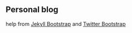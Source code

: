 ## Personal blog 

help from [Jekyll Bootstrap](http://jekyllbootstrap.com) and [Twitter Bootstrap](http://getbootstrap.com/)
